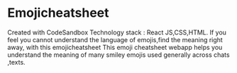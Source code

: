 # Emojicheatsheet
Created with CodeSandbox
Technology stack : React JS,CSS,HTML.
If you feel you cannot understand the language of emojis,find the meaning right away, with this emojicheatsheet
This emoji cheatsheet webapp helps you understand the meaning of many smiley emojis used generally across chats ,texts.
